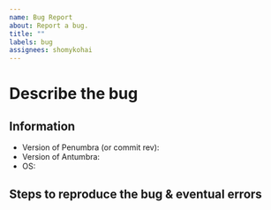 ```yaml
---
name: Bug Report
about: Report a bug.
title: ""
labels: bug
assignees: shomykohai
---
```


# Describe the bug
<!-- What happened?

- What was the expected behaviour?
- What happened instead?

 -->

## Information
* Version of Penumbra (or commit rev): <!-- Example: 0.1.0 or 926927ffb9f2ceb2a69773e074953107c6453928 -->
* Version of Antumbra: <!-- Example: 0.1.0 or 4f012e70c299f6de23b5ee53729f2bb77e586b25, fill only if it's related to antumbra-->
* OS: <!-- Example: Linux, Windows, macOS, etc. -->


## Steps to reproduce the bug & eventual errors
<!-- Describe here the steps to reproduce the bug -->
